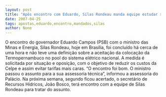 ```yaml
---
layout: post
title: "Após encontro com Eduardo, Silas Rondeau manda equipe estudar situação da Termopernambuco"
date: 2007-04-25
tags: apostas,eduardo,encontro,mandados,silas
author: None
---
```

O encontro do governador Eduardo Campos (PSB) com o ministro das Minas e Energia, Silas Rondeau, hoje em Brasília, foi concluído há cerca de uma hora e não teve uma definição sobre a aceitação da colocação da Termopernambuco no pool do sistema elétrico nacional. A medida é solicitada por situação e oposição, com o objetivo de reduzir os custos da Celpe e assim evitar tarifas mais caras.
“O encontro foi bom. O ministro passou o assunto para a sua assessoria técnica”, informou a assessoria do Palácio. Na próxima semana, segundo ficou acertado, o secretário de Recursos Hídricos, João Bosco, terá encontro com a equipe de Silas Rondeau para tratar do assunto. 